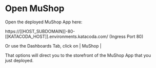 # Open MuShop

Open the deployed MuShop App here:

https://[[HOST_SUBDOMAIN]]-80-[[KATACODA_HOST]].environments.katacoda.com/ (Ingress Port 80)

Or use the Dashboards Tab, click on | MuShop |

That options will direct you to the storefront of the MuShop App that you just deployed.
